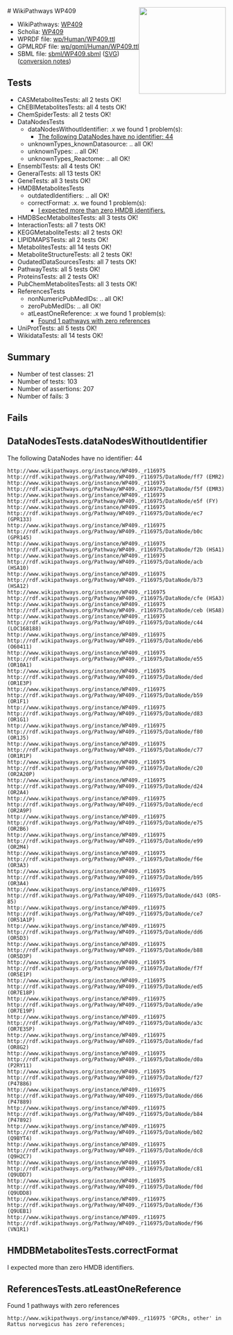 <img style="float: right; width: 200px" src="../logo.png" />
# WikiPathways WP409

* WikiPathways: [WP409](https://identifiers.org/wikipathways:WP409)
* Scholia: [WP409](https://scholia.toolforge.org/wikipathways/WP409)
* WPRDF file: [wp/Human/WP409.ttl](../wp/Human/WP409.ttl)
* GPMLRDF file: [wp/gpml/Human/WP409.ttl](../wp/gpml/Human/WP409.ttl)
* SBML file: [sbml/WP409.sbml](../sbml/WP409.sbml) ([SVG](../sbml/WP409.svg)) ([conversion notes](../sbml/WP409.txt))

## Tests
* CASMetabolitesTests: all 2 tests OK!
* ChEBIMetabolitesTests: all 4 tests OK!
* ChemSpiderTests: all 2 tests OK!
* DataNodesTests
    * dataNodesWithoutIdentifier: .x we found 1 problem(s):
        * [The following DataNodes have no identifier: 44](#8792c4f1)
    * unknownTypes_knownDatasource: .. all OK!
    * unknownTypes: .. all OK!
    * unknownTypes_Reactome: .. all OK!
* EnsemblTests: all 4 tests OK!
* GeneralTests: all 13 tests OK!
* GeneTests: all 3 tests OK!
* HMDBMetabolitesTests
    * outdatedIdentifiers: .. all OK!
    * correctFormat: .x. we found 1 problem(s):
        * [I expected more than zero HMDB identifiers.](#ad154c1e)
* HMDBSecMetabolitesTests: all 3 tests OK!
* InteractionTests: all 7 tests OK!
* KEGGMetaboliteTests: all 2 tests OK!
* LIPIDMAPSTests: all 2 tests OK!
* MetabolitesTests: all 14 tests OK!
* MetaboliteStructureTests: all 2 tests OK!
* OudatedDataSourcesTests: all 7 tests OK!
* PathwayTests: all 5 tests OK!
* ProteinsTests: all 2 tests OK!
* PubChemMetabolitesTests: all 3 tests OK!
* ReferencesTests
    * nonNumericPubMedIDs: .. all OK!
    * zeroPubMedIDs: .. all OK!
    * atLeastOneReference: .x we found 1 problem(s):
        * [Found 1 pathways with zero references](#35eb778e)
* UniProtTests: all 5 tests OK!
* WikidataTests: all 14 tests OK!


## Summary

* Number of test classes: 21
* Number of tests: 103
* Number of assertions: 207
* Number of fails: 3

## Fails

<a name="8792c4f1" />

## DataNodesTests.dataNodesWithoutIdentifier

The following DataNodes have no identifier: 44
```
http://www.wikipathways.org/instance/WP409._r116975 http://rdf.wikipathways.org/Pathway/WP409._r116975/DataNode/ff7 (EMR2)
http://www.wikipathways.org/instance/WP409._r116975 http://rdf.wikipathways.org/Pathway/WP409._r116975/DataNode/f5f (EMR3)
http://www.wikipathways.org/instance/WP409._r116975 http://rdf.wikipathways.org/Pathway/WP409._r116975/DataNode/e5f (FY)
http://www.wikipathways.org/instance/WP409._r116975 http://rdf.wikipathways.org/Pathway/WP409._r116975/DataNode/ec7 (GPR133)
http://www.wikipathways.org/instance/WP409._r116975 http://rdf.wikipathways.org/Pathway/WP409._r116975/DataNode/b0c (GPR145)
http://www.wikipathways.org/instance/WP409._r116975 http://rdf.wikipathways.org/Pathway/WP409._r116975/DataNode/f2b (HSA1)
http://www.wikipathways.org/instance/WP409._r116975 http://rdf.wikipathways.org/Pathway/WP409._r116975/DataNode/acb (HSA10)
http://www.wikipathways.org/instance/WP409._r116975 http://rdf.wikipathways.org/Pathway/WP409._r116975/DataNode/b73 (HSA12)
http://www.wikipathways.org/instance/WP409._r116975 http://rdf.wikipathways.org/Pathway/WP409._r116975/DataNode/cfe (HSA3)
http://www.wikipathways.org/instance/WP409._r116975 http://rdf.wikipathways.org/Pathway/WP409._r116975/DataNode/ceb (HSA8)
http://www.wikipathways.org/instance/WP409._r116975 http://rdf.wikipathways.org/Pathway/WP409._r116975/DataNode/c44 (LOC168188)
http://www.wikipathways.org/instance/WP409._r116975 http://rdf.wikipathways.org/Pathway/WP409._r116975/DataNode/eb6 (O60411)
http://www.wikipathways.org/instance/WP409._r116975 http://rdf.wikipathways.org/Pathway/WP409._r116975/DataNode/e55 (OR10A1)
http://www.wikipathways.org/instance/WP409._r116975 http://rdf.wikipathways.org/Pathway/WP409._r116975/DataNode/ded (OR1E3P)
http://www.wikipathways.org/instance/WP409._r116975 http://rdf.wikipathways.org/Pathway/WP409._r116975/DataNode/b59 (OR1F1)
http://www.wikipathways.org/instance/WP409._r116975 http://rdf.wikipathways.org/Pathway/WP409._r116975/DataNode/d83 (OR1G1)
http://www.wikipathways.org/instance/WP409._r116975 http://rdf.wikipathways.org/Pathway/WP409._r116975/DataNode/f80 (OR1J5)
http://www.wikipathways.org/instance/WP409._r116975 http://rdf.wikipathways.org/Pathway/WP409._r116975/DataNode/c77 (OR1R1P)
http://www.wikipathways.org/instance/WP409._r116975 http://rdf.wikipathways.org/Pathway/WP409._r116975/DataNode/c20 (OR2A20P)
http://www.wikipathways.org/instance/WP409._r116975 http://rdf.wikipathways.org/Pathway/WP409._r116975/DataNode/d24 (OR2A4)
http://www.wikipathways.org/instance/WP409._r116975 http://rdf.wikipathways.org/Pathway/WP409._r116975/DataNode/ecd (OR2A9P)
http://www.wikipathways.org/instance/WP409._r116975 http://rdf.wikipathways.org/Pathway/WP409._r116975/DataNode/e75 (OR2B6)
http://www.wikipathways.org/instance/WP409._r116975 http://rdf.wikipathways.org/Pathway/WP409._r116975/DataNode/e99 (OR2M4)
http://www.wikipathways.org/instance/WP409._r116975 http://rdf.wikipathways.org/Pathway/WP409._r116975/DataNode/f6e (OR3A3)
http://www.wikipathways.org/instance/WP409._r116975 http://rdf.wikipathways.org/Pathway/WP409._r116975/DataNode/b95 (OR3A4)
http://www.wikipathways.org/instance/WP409._r116975 http://rdf.wikipathways.org/Pathway/WP409._r116975/DataNode/d43 (OR5-85)
http://www.wikipathways.org/instance/WP409._r116975 http://rdf.wikipathways.org/Pathway/WP409._r116975/DataNode/ce7 (OR51A1P)
http://www.wikipathways.org/instance/WP409._r116975 http://rdf.wikipathways.org/Pathway/WP409._r116975/DataNode/dd6 (OR5D3)
http://www.wikipathways.org/instance/WP409._r116975 http://rdf.wikipathways.org/Pathway/WP409._r116975/DataNode/b88 (OR5D3P)
http://www.wikipathways.org/instance/WP409._r116975 http://rdf.wikipathways.org/Pathway/WP409._r116975/DataNode/f7f (OR5E1P)
http://www.wikipathways.org/instance/WP409._r116975 http://rdf.wikipathways.org/Pathway/WP409._r116975/DataNode/ed5 (OR7E18P)
http://www.wikipathways.org/instance/WP409._r116975 http://rdf.wikipathways.org/Pathway/WP409._r116975/DataNode/a9e (OR7E19P)
http://www.wikipathways.org/instance/WP409._r116975 http://rdf.wikipathways.org/Pathway/WP409._r116975/DataNode/a3c (OR7E35P)
http://www.wikipathways.org/instance/WP409._r116975 http://rdf.wikipathways.org/Pathway/WP409._r116975/DataNode/fad (OR8G2)
http://www.wikipathways.org/instance/WP409._r116975 http://rdf.wikipathways.org/Pathway/WP409._r116975/DataNode/d0a (P2RY11)
http://www.wikipathways.org/instance/WP409._r116975 http://rdf.wikipathways.org/Pathway/WP409._r116975/DataNode/f27 (P47886)
http://www.wikipathways.org/instance/WP409._r116975 http://rdf.wikipathways.org/Pathway/WP409._r116975/DataNode/d66 (P47889)
http://www.wikipathways.org/instance/WP409._r116975 http://rdf.wikipathways.org/Pathway/WP409._r116975/DataNode/b84 (P47892)
http://www.wikipathways.org/instance/WP409._r116975 http://rdf.wikipathways.org/Pathway/WP409._r116975/DataNode/b02 (Q9BYT4)
http://www.wikipathways.org/instance/WP409._r116975 http://rdf.wikipathways.org/Pathway/WP409._r116975/DataNode/dc8 (Q9H2C7)
http://www.wikipathways.org/instance/WP409._r116975 http://rdf.wikipathways.org/Pathway/WP409._r116975/DataNode/c81 (Q9UDD7)
http://www.wikipathways.org/instance/WP409._r116975 http://rdf.wikipathways.org/Pathway/WP409._r116975/DataNode/f0d (Q9UDD8)
http://www.wikipathways.org/instance/WP409._r116975 http://rdf.wikipathways.org/Pathway/WP409._r116975/DataNode/f36 (Q9UEB1)
http://www.wikipathways.org/instance/WP409._r116975 http://rdf.wikipathways.org/Pathway/WP409._r116975/DataNode/f96 (VN1R1)
```

<a name="ad154c1e" />

## HMDBMetabolitesTests.correctFormat

I expected more than zero HMDB identifiers.
<a name="35eb778e" />

## ReferencesTests.atLeastOneReference

Found 1 pathways with zero references
```
http://www.wikipathways.org/instance/WP409._r116975 'GPCRs, other' in Rattus norvegicus has zero references; 
```

